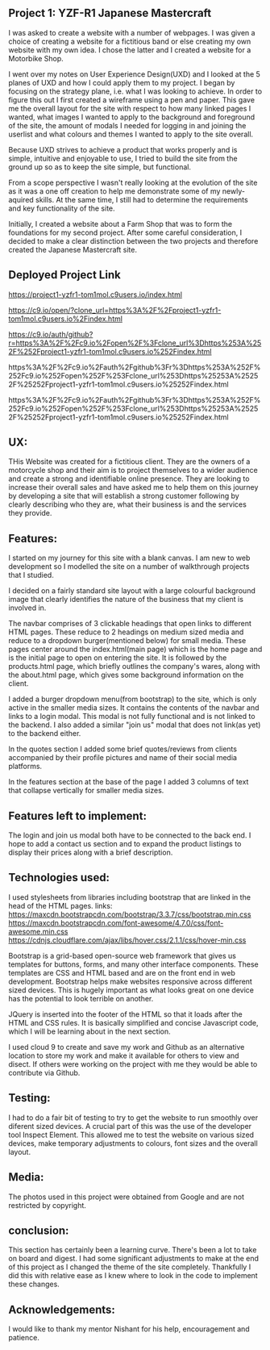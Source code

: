 ## Project 1: YZF-R1 Japanese Mastercraft

I was asked to create a website with a number of webpages.
I was given a choice of creating a website for a fictitious band or else creating
my own website with my own idea. I chose the latter and I created a website for 
a Motorbike Shop. 

I went over my notes on User Experience Design(UXD) and I looked at the 5 planes 
of UXD and how I could apply them to my project. 
I began by focusing on the strategy plane, i.e. what I was looking to achieve.
In order to figure this out I first created a wireframe using a pen and paper. 
This gave me the overall layout for the site with respect to how many linked 
pages I wanted, what images I wanted to apply to the background and foreground 
of the site, the amount of modals I needed for logging in and joining the userlist
and what colours and themes I wanted to apply to the site overall. 


Because UXD strives to achieve a product that works properly and is simple, 
intuitive and enjoyable to use, I tried to build the site from the ground up so as
to keep the site simple, but functional.

From a scope perspective I wasn't really looking at the evolution of the site as
it was a one off creation to help me demonstrate some of my newly-aquired skills.
At the same time, I still had to determine the requirements and key functionality
of the site. 


Initially, I created a website about a Farm Shop that was to form the foundations for my second project.
After some careful consideration, I decided to make a clear distinction between the two projects and therefore 
created the Japanese Mastercraft site.

## Deployed Project Link

https://project1-yzfr1-tom1mol.c9users.io/index.html

https://c9.io/open/?clone_url=https%3A%2F%2Fproject1-yzfr1-tom1mol.c9users.io%2Findex.html

https://c9.io/auth/github?r=https%3A%2F%2Fc9.io%2Fopen%2F%3Fclone_url%3Dhttps%253A%252F%252Fproject1-yzfr1-tom1mol.c9users.io%252Findex.html

https%3A%2F%2Fc9.io%2Fauth%2Fgithub%3Fr%3Dhttps%253A%252F%252Fc9.io%252Fopen%252F%253Fclone_url%253Dhttps%25253A%25252F%25252Fproject1-yzfr1-tom1mol.c9users.io%25252Findex.html

https%3A%2F%2Fc9.io%2Fauth%2Fgithub%3Fr%3Dhttps%253A%252F%252Fc9.io%252Fopen%252F%253Fclone_url%253Dhttps%25253A%25252F%25252Fproject1-yzfr1-tom1mol.c9users.io%25252Findex.html

## UX:

THis Website was created for a fictitious client. They are the owners of a motorcycle shop and their aim is 
to project themselves to a wider audience  and create a strong and identifiable online presence.
They are looking to increase their overall sales and have asked me to help them on this journey by developing
a site that will establish a strong customer following by clearly describing  who they are, what their business is
and the services they provide.


## Features:

I started on my journey for this site with a blank canvas. I am new to web development so I modelled the site
on a number of walkthrough projects that I studied.

I decided on a fairly standard site layout with a large colourful background image that clearly identifies
the nature of the business that my client is involved in.

The navbar comprises of 3 clickable headings that open links to different HTML pages. These reduce to 2 headings 
on medium sized media and reduce to a dropdown burger(mentioned below) for small media.
These pages center around the index.html(main page) which is the home page and is the initial page to open on 
entering the site. It is followed by the products.html page, which briefly outlines the company's wares, along 
with the about.html page, which gives some background information on the client.

I added a burger dropdown menu(from bootstrap) to the site, which is only active in the smaller media sizes. It contains the 
contents of the navbar and links to a login modal. This modal is not fully functional and is not linked to the backend.
I also added a similar "join us" modal that does not link(as yet) to the backend either.

In the quotes section I added some brief quotes/reviews from clients accompanied by their profile pictures and name of their
social media platforms. 

In the features section at the base of the page I added 3 columns of text that collapse vertically for smaller media sizes.



## Features left to implement:

The login and join us modal both have to be connected to the back end. I hope to add a contact us section and to expand the 
product listings to display their prices along with a brief description.


## Technologies used:

I used stylesheets from libraries including bootstrap that are linked in the head of the HTML pages.
links:
https://maxcdn.bootstrapcdn.com/bootstrap/3.3.7/css/bootstrap.min.css
https://maxcdn.bootstrapcdn.com/font-awesome/4.7.0/css/font-awesome.min.css
https://cdnjs.cloudflare.com/ajax/libs/hover.css/2.1.1/css/hover-min.css

Bootstrap is a grid-based open-source web framework that gives us templates for buttons, forms, and many other interface components.
These templates are CSS and HTML based and are on the front end in web development. Bootstrap helps make websites responsive across 
different sized devices. This is hugely important as what looks great on one device has the potential to look terrible on another.


JQuery is inserted into the footer of the HTML so that it loads after the HTML and CSS rules. It is basically simplified and concise 
Javascript code, which I will be learning about in the next section.

I used cloud 9 to create and save my work and Github as an alternative location to store my work and make it available for others to view
and disect. If others were working on the project with me they would be able to contribute via Github.



## Testing:

I had to do a fair bit of testing to try to get the website to run smoothly over diferent sized devices. A crucial part of this was 
the use of the developer tool Inspect Element. This allowed me to test the website on various sized devices, make temporary adjustments
to colours, font sizes and the overall layout.


## Media:

The photos used in this project were obtained from Google and are not restricted by copyright.

## conclusion:

This section has certainly been a learning curve. There's been a lot to take on board and digest. I had some significant 
adjustments to make at the end of this project as I changed the theme of the site completely. Thankfully I did this 
with relative ease as I knew where to look in the code to implement these changes.

## Acknowledgements:

I would like to thank my mentor Nishant for his help, encouragement and patience. 